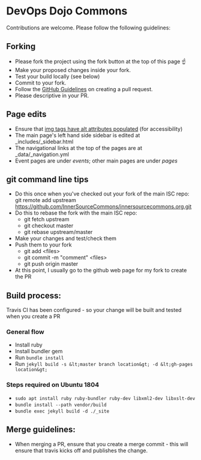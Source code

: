 # DevOps Dojo Commons

Contributions are welcome. Please follow the following guidelines:

## Forking

* Please fork the project using the fork button at the top of this page :point_up:
* Make your proposed changes inside your fork.
* Test your build locally (see below)
* Commit to your fork.
* Follow the [GitHub Guidelines](https://help.github.com/en/articles/creating-a-pull-request-from-a-fork) on creating a pull request.
* Please descriptive in your PR.

## Page edits

* Ensure that [img tags have alt attributes populated](http://webaim.org/techniques/alttext/) (for accessibility)
* The main page's left hand side sidebar is edited at \_includes/\_sidebar.html
* The navigational links at the top of the pages are at \_data/\_navigation.yml
* Event pages are under *events*; other main pages are under *pages*

## git command line tips

* Do this once when you've checked out your fork of the main ISC repo: git remote add upstream https://github.com/InnerSourceCommons/innersourcecommons.org.git
* Do this to rebase the fork with the main ISC repo: 
    - git fetch upstream
    - git checkout master
    - git rebase upstream/master
* Make your changes and test/check them
* Push them to your fork
    - git add &lt;files&gt;
    - git commit -m "comment" &lt;files&gt;
    - git push origin master
* At this point, I usually go to the github web page for my fork to create the PR

## Build process:

Travis CI has been configured - so your change will be built and tested when you create a PR

### General flow
* Install ruby
* Install bundler gem
* Run `bundle install`
* Run `jekyll build -s &lt;master branch location&gt; -d &lt;gh-pages location&gt;`

### Steps required on Ubuntu 1804

* `sudo apt install ruby ruby-bundler ruby-dev libxml2-dev libxslt-dev`
* `bundle install --path vendor/build`
* `bundle exec jekyll build -d ./_site`

## Merge guidelines:

* When merging a PR, ensure that you create a merge commit - this will ensure that travis kicks off and publishes the change.

